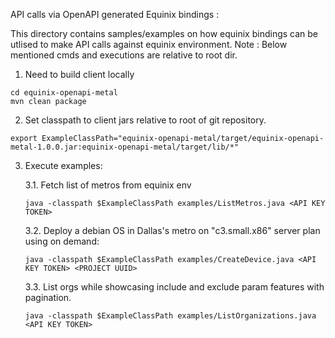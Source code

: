 API calls via OpenAPI generated Equinix bindings :

This directory contains samples/examples on how equinix bindings can be utlised to make API calls against equinix environment.
Note : Below mentioned cmds and executions are relative to root dir.

1. Need to build client locally
```
cd equinix-openapi-metal
mvn clean package
```

2. Set classpath to client jars relative to root of git repository.
```
export ExampleClassPath="equinix-openapi-metal/target/equinix-openapi-metal-1.0.0.jar:equinix-openapi-metal/target/lib/*"
```

3. Execute examples:

   3.1. Fetch list of metros from equinix env
   ```
   java -classpath $ExampleClassPath examples/ListMetros.java <API KEY TOKEN>
   ```

   3.2. Deploy a debian OS in Dallas's metro on "c3.small.x86" server plan using on demand:
   ```
   java -classpath $ExampleClassPath examples/CreateDevice.java <API KEY TOKEN> <PROJECT UUID>
   ```

   3.3. List orgs while showcasing include and exclude param features with pagination.
   ```
   java -classpath $ExampleClassPath examples/ListOrganizations.java <API KEY TOKEN>
   ```